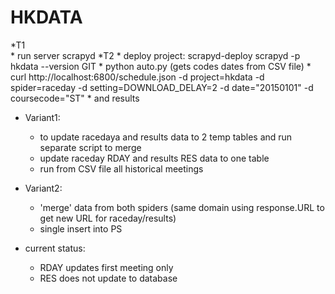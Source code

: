 # HKDATA

*T1  
    * run server scrapyd
*T2 
    * deploy project: scrapyd-deploy scrapyd -p hkdata --version GIT
    * python auto.py (gets codes dates from CSV file)
    * curl http://localhost:6800/schedule.json -d project=hkdata -d spider=raceday -d setting=DOWNLOAD_DELAY=2 -d date="20150101" -d coursecode="ST"
    * and results
 

* Variant1:
    * to update racedaya and results data to 2 temp tables and run separate script to merge
    * update raceday RDAY and results RES data to one table
    * run from CSV file all historical meetings

* Variant2:
    * 'merge' data from both spiders (same domain using response.URL to get new URL for raceday/results)
    * single insert into PS 

* current status:
    * RDAY updates first meeting only
    * RES does not update to database

